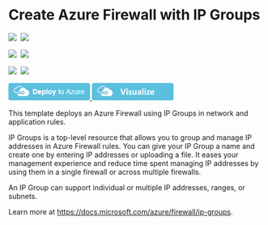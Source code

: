 # Create Azure Firewall with IP Groups

<IMG SRC="https://azurequickstartsservice.blob.core.windows.net/badges/101-azurefirewall-create-with-ipgroups-and-linux-jumpbox/PublicLastTestDate.svg" />&nbsp;
<IMG SRC="https://azurequickstartsservice.blob.core.windows.net/badges/101-azurefirewall-create-with-ipgroups-and-linux-jumpbox/PublicDeployment.svg" />&nbsp;

<IMG SRC="https://azurequickstartsservice.blob.core.windows.net/badges/101-azurefirewall-create-with-ipgroups-and-linux-jumpbox/FairfaxLastTestDate.svg" />&nbsp;
<IMG SRC="https://azurequickstartsservice.blob.core.windows.net/badges/101-azurefirewall-create-with-ipgroups-and-linux-jumpbox/FairfaxDeployment.svg" />&nbsp;

<IMG SRC="https://azurequickstartsservice.blob.core.windows.net/badges/101-azurefirewall-create-with-ipgroups-and-linux-jumpbox/BestPracticeResult.svg" />&nbsp;
<IMG SRC="https://azurequickstartsservice.blob.core.windows.net/badges/101-azurefirewall-create-with-ipgroups-and-linux-jumpbox/CredScanResult.svg" />&nbsp;

<a href="https://portal.azure.com/#create/Microsoft.Template/uri/https%3A%2F%2Fraw.githubusercontent.com%2FAzure%2Fazure-quickstart-templates%2Fmaster%2F101-azurefirewall-create-with-ipgroups-and-linux-jumpbox%2Fazuredeploy.json" target="_blank">
    <img src="https://raw.githubusercontent.com/Azure/azure-quickstart-templates/master/1-CONTRIBUTION-GUIDE/images/deploytoazure.png"/>
</a>
<a href="http://armviz.io/#/?load=https%3A%2F%2Fraw.githubusercontent.com%2FAzure%2Fazure-quickstart-templates%2Fmaster%2F101-azurefirewall-create-with-ipgroups-and-linux-jumpbox%2Fazuredeploy.json" target="_blank">
    <img src="https://raw.githubusercontent.com/Azure/azure-quickstart-templates/master/1-CONTRIBUTION-GUIDE/images/visualizebutton.png"/>
</a>

This template deploys an Azure Firewall using IP Groups in network and application rules.

IP Groups is a top-level resource that allows you to group and manage IP addresses in Azure Firewall rules. You can give your IP Group a name and create one by entering IP addresses or uploading a file. It eases your management experience and reduce time spent managing IP addresses by using them in a single firewall or across multiple firewalls.

An IP Group can support individual or multiple IP addresses, ranges, or subnets.

Learn more at https://docs.microsoft.com/azure/firewall/ip-groups.
